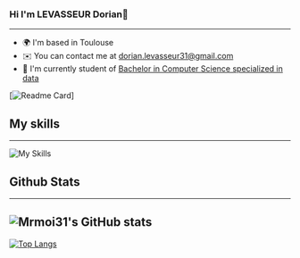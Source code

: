 ### Hi I'm LEVASSEUR Dorian👋
---

* 🌍  I'm based in Toulouse
* ✉️  You can contact me at [dorian.levasseur31@gmail.com](mailto:dorian.levasseur31@gmail.com)
* 🚀  I'm currently student of [Bachelor in Computer Science specialized in data](https://www.univ-tlse3.fr/but-specialite-informatique)

[![Readme Card](https://github-readme-stats.vercel.app/api/pin/?username=mrmoi31)]

## My skills
---

![My Skills](https://skillicons.dev/icons?i=html,java,css,c,py,cpp)

## Github Stats
---

![Mrmoi31's GitHub stats](https://github-readme-stats.vercel.app/api?username=mrmoi&show_icons=true&theme=radical)
---
[![Top Langs](https://github-readme-stats.vercel.app/api/top-langs/?username=mrmoi31&layout=compact&theme=radical)](https://github.com/mrmoi31/github-readme-stats)
